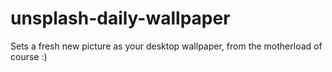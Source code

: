 # unsplash-daily-wallpaper
 Sets a fresh new picture as your desktop wallpaper, from the motherload of course :)
